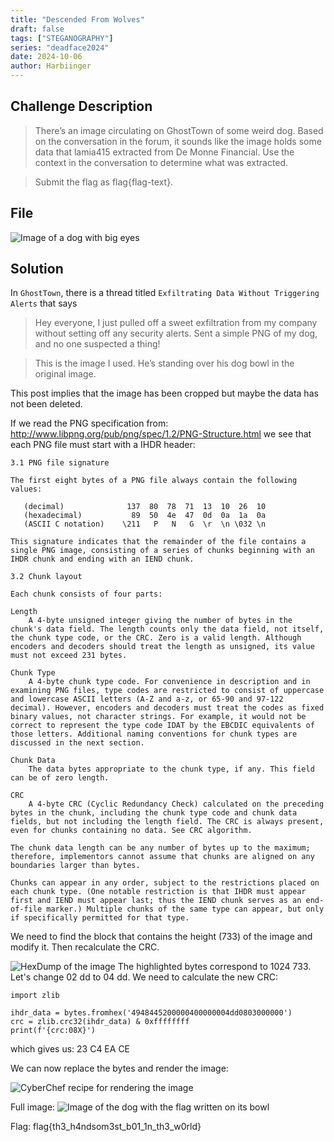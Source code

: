 ```yaml
---
title: "Descended From Wolves"
draft: false
tags: ["STEGANOGRAPHY"]
series: "deadface2024"
date: 2024-10-06
author: Harbiinger
---
```


## Challenge Description
>There’s an image circulating on GhostTown of some weird dog. Based on the conversation in the forum, it sounds like the image holds some data that lamia415 extracted from De Monne Financial. Use the context in the conversation to determine what was extracted.

>Submit the flag as flag{flag-text}.

## File 
![Image of a dog with big eyes](/deadface2024/princess.png)

## Solution
In `GhostTown`, there is a thread titled `Exfiltrating Data Without Triggering Alerts` that says

>Hey everyone, I just pulled off a sweet exfiltration from my company without setting off any security alerts. Sent a simple PNG of my dog, and no one suspected a thing!

>This is the image I used. He’s standing over his dog bowl in the original image.

This post implies that the image has been cropped but maybe the data has not been deleted. 

If we read the PNG specification from: http://www.libpng.org/pub/png/spec/1.2/PNG-Structure.html
we see that each PNG file must start with a IHDR header:

```
3.1 PNG file signature

The first eight bytes of a PNG file always contain the following values:

   (decimal)              137  80  78  71  13  10  26  10
   (hexadecimal)           89  50  4e  47  0d  0a  1a  0a
   (ASCII C notation)    \211   P   N   G  \r  \n \032 \n

This signature indicates that the remainder of the file contains a single PNG image, consisting of a series of chunks beginning with an IHDR chunk and ending with an IEND chunk. 

3.2 Chunk layout

Each chunk consists of four parts:

Length
    A 4-byte unsigned integer giving the number of bytes in the chunk's data field. The length counts only the data field, not itself, the chunk type code, or the CRC. Zero is a valid length. Although encoders and decoders should treat the length as unsigned, its value must not exceed 231 bytes.

Chunk Type
    A 4-byte chunk type code. For convenience in description and in examining PNG files, type codes are restricted to consist of uppercase and lowercase ASCII letters (A-Z and a-z, or 65-90 and 97-122 decimal). However, encoders and decoders must treat the codes as fixed binary values, not character strings. For example, it would not be correct to represent the type code IDAT by the EBCDIC equivalents of those letters. Additional naming conventions for chunk types are discussed in the next section.

Chunk Data
    The data bytes appropriate to the chunk type, if any. This field can be of zero length.

CRC
    A 4-byte CRC (Cyclic Redundancy Check) calculated on the preceding bytes in the chunk, including the chunk type code and chunk data fields, but not including the length field. The CRC is always present, even for chunks containing no data. See CRC algorithm.

The chunk data length can be any number of bytes up to the maximum; therefore, implementors cannot assume that chunks are aligned on any boundaries larger than bytes.

Chunks can appear in any order, subject to the restrictions placed on each chunk type. (One notable restriction is that IHDR must appear first and IEND must appear last; thus the IEND chunk serves as an end-of-file marker.) Multiple chunks of the same type can appear, but only if specifically permitted for that type. 

```

We need to find the block that contains the height (733) of the image and modify it. Then recalculate the CRC.

![HexDump of the image](/deadface2024/descendedFromWolves-1.png)
The highlighted bytes correspond to 1024 733. 
Let's change 02 dd to 04 dd. 
We need to calculate the new CRC: 

```
import zlib

ihdr_data = bytes.fromhex('4948445200000400000004dd0803000000')
crc = zlib.crc32(ihdr_data) & 0xffffffff
print(f'{crc:08X}')
```
which gives us: 23 C4 EA CE 

We can now replace the bytes and render the image: 

![CyberChef recipe for rendering the image](/deadface2024/descendedFromWolves-2.png)

Full image:
![Image of the dog with the flag written on its bowl](/deadface2024/descendedFromWolves-3.png)


Flag: flag{th3_h4ndsom3st_b01_1n_th3_w0rld}


